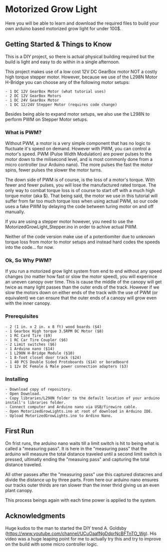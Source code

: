 # Motorized Grow Light

Here you will be able to learn and download the required files to build your own arduino based motorized grow light for under 100$.

## Getting Started & Things to Know

This is a DIY project, so there is actual physical building required but the build is light and easy to do within in a single afternoon.

This project makes use of a low cost 12V DC GearBox motor NOT a costly high torque stepper motor. 
However, because we use of the L298N Motor H-Bridge you can choose any of the following motor setups:

```
- 1 DC 12V GearBox Motor (what tutorial uses)
- 2 DC 12V GearBox Motors
- 1 DC 24V GearBox Motor
- 1 DC 12/24V Stepper Motor (requires code change)
```
Besides being able to expand motor setups, we also use the L298N to perform PWM on Stepper Motor setups.

### What is PWM?
Without PWM, a motor is a very simple component that has no logic to fluctuate it's speed on demand. However with PWM, you can control a motor's speed. PWM (Pulse Width Modulation) are power pulses to the motor down to the milisecond level, and is most commonly done from a micro controller (our Arduino nano). The more pulses the fast the motor spins, fewer pulses the slower the motor turns.

The down side of PWM is of course, is the loss of a motor's torque. With fewer and fewer pulses, you will lose the manufactured rated torque. The only way to combat torque loss is of course to start off with a much high torque motor (aka $). That being said, the motor we use in this tutorial will suffer from far too much torque loss when using actual PWM, so our code uses a fake PWM by delaying the code between turing motor on and off manually.

If you are using a stepper motor however, you need to use the MotorizedGrowLight_Stepper.ino in order to achive actual PWM.

Neither of the code version make use of a potentiomiter due to unknown torque loss from motor to motor setups and instead hard codes the speeds into the code... for now.

### Ok, So Why PWM?
If you run a motorized grow light system from end to end without any speed changes (no matter how fast or slow the motor speed), you will experince an uneven canopy over time. This is cause the middle of the canopy will get twice as many light passes than the outer ends of the track. However if we slow the motors down on either ends of the track with the use of PWM (or equivalent) we can ensure that the outer ends of a canopy will grow even with the inner canopy.


### Prerequisites

```
- 2 (1 in. x 2 in. x 8 ft) wood boards ($4)
- 1 Gearbox High torque 3.5RPM DC Motor ($8)
- 1 RC Card Tire ($9)
- 1 RC Car Tire Coupler ($6)
- 2 Limit switches ($6)
- 1 Arduino nano ($14)
- 1 L298N H-Bridge Module ($10)
- 1 8-foot closet door track ($24)
- 1 40 PCS Double Sided Protoboards ($14) or boradboard
- 1 12v DC Female & Male power connection adapters ($3)
```

### Installing

```
- Download copy of repository.
- Open Download.
- Copy libraries/L298N folder to the default location of your arduino install's libraries folder.
- Connect computer and Arduino nano via USB/firewire cable.
- Open MotorizedGrowLights.ino at root of download in Arduino IDE.
- Upload MotorizedGrowLights.ino to Ardino Nano.
```

## First Run

On frist runs, the arduino nano waits till a limit switch is hit to being what is called a "measuring pass". 
It is here in the "measuring pass" that the arduino will measure the total distance traveled until a second limit switch is pressed, ultimatly ending the "measuing pass" and capturing the total distance traveled. 

All other passes after the "measuring pass" use this captured distacnes and divide the distance up by three parts. From here our arduino nano ensures our tracks outer thirds are ran slower than the inner thrid giving us an even plant canopy. 

This process beings again with each time power is applied to the system.


## Acknowledgments

Huge kudos to the man to started the DIY trend A. Goldsby (https://www.youtube.com/channel/UCuOaafNgDdprNcBFTnTO_Wg). His video was a huge leaping point for me to actually try this and try to improve on the build with some micro controller logic.

